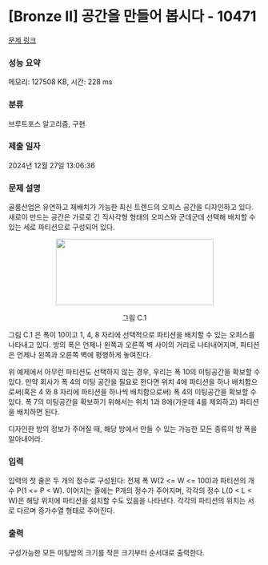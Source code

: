 # [Bronze II] 공간을 만들어 봅시다 - 10471 

[문제 링크](https://www.acmicpc.net/problem/10471) 

### 성능 요약

메모리: 127508 KB, 시간: 228 ms

### 분류

브루트포스 알고리즘, 구현

### 제출 일자

2024년 12월 27일 13:06:36

### 문제 설명

<p style="user-select: auto !important;">골룸산업은 유연하고 재배치가 가능한 최신 트렌드의 오피스 공간을 디자인하고 있다. 새로이 만드는 공간은 가로로 긴 직사각형 형태의 오피스와 군데군데 선택해 배치할 수 있는 세로 파티션으로 구성되어 있다.</p>

<p style="text-align: center; user-select: auto !important;"><img alt="" src="https://www.acmicpc.net/upload/images2/flexible.png" style="height: 133px; width: 315px; user-select: auto !important;"></p>

<p style="text-align: center; user-select: auto !important;">그림 C.1</p>

<p style="user-select: auto !important;">그림 C.1 은 폭이 10이고 1, 4, 8 자리에 선택적으로 파티션을 배치할 수 있는 오피스를 나타내고 있다. 방의 폭은 언제나 왼쪽과 오른쪽 벽 사이의 거리로 나타내어지며, 파티션은 언제나 왼쪽과 오른쪽 벽에 평행하게 놓여진다.</p>

<p style="user-select: auto !important;">위 예제에서 아무런 파티션도 선택하지 않는 경우, 우리는 폭 10의 미팅공간을 확보할 수 있다. 만약 회사가 폭 4의 미팅 공간을 필요로 한다면 위치 4에 파티션을 하나 배치함으로써(혹은 4 와 8 자리에 파티션을 하나씩 배치함으로써) 폭 4의 미팅공간을 확보할 수 있다. 폭 7의 미팅공간을 확보하기 위해서는 위치 1과 8에(가운데 4를 제외하고) 파티션을 배치하면 된다.</p>

<p style="user-select: auto !important;">디자인한 방의 정보가 주어질 때, 해당 방에서 만들 수 있는 가능한 모든 종류의 방 폭을 알아내어라.</p>

### 입력 

 <p style="user-select: auto !important;">입력의 첫 줄은 두 개의 정수로 구성된다: 전체 폭 W(2 <= W <= 100)과 파티션의 개수 P(1 <= P < W). 이어지는 줄에는 P개의 정수가 주어지며, 각각의 정수 L(0 < L < W)은 해당 위치에 파티션을 설치할 수도 있음을 나타낸다. 각각의 파티션의 위치는 서로 다르며 증가수열 형태로 주어진다.
</p>

### 출력 

 <p style="user-select: auto !important;">구성가능한 모든 미팅방의 크기를 작은 크기부터 순서대로 출력한다.
</p>

